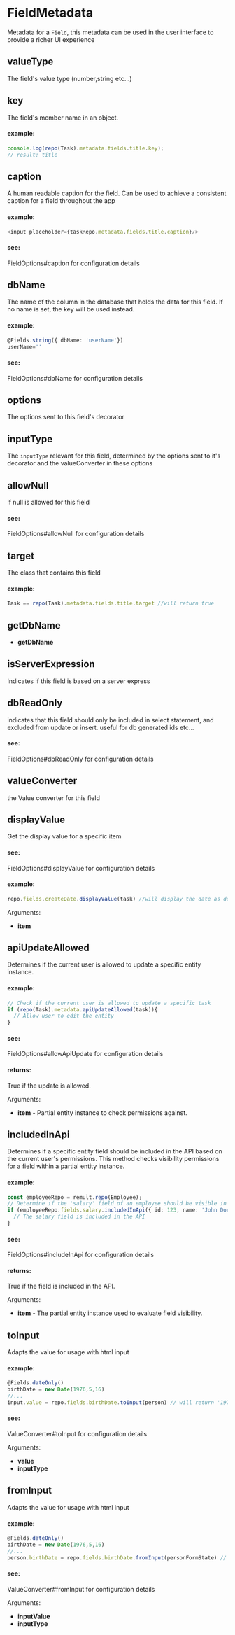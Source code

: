 # FieldMetadata
Metadata for a `Field`, this metadata can be used in the user interface to provide a richer UI experience
## valueType
The field's value type (number,string etc...)
## key
The field's member name in an object.


#### example:
```ts
console.log(repo(Task).metadata.fields.title.key);
// result: title
```
## caption
A human readable caption for the field. Can be used to achieve a consistent caption for a field throughout the app


#### example:
```ts
<input placeholder={taskRepo.metadata.fields.title.caption}/>
```


#### see:
FieldOptions#caption for configuration details
## dbName
The name of the column in the database that holds the data for this field. If no name is set, the key will be used instead.


#### example:
```ts
@Fields.string({ dbName: 'userName'})
userName=''
```


#### see:
FieldOptions#dbName for configuration details
## options
The options sent to this field's decorator
## inputType
The `inputType` relevant for this field, determined by the options sent to it's decorator and the valueConverter in these options
## allowNull
if null is allowed for this field


#### see:
FieldOptions#allowNull for configuration details
## target
The class that contains this field


#### example:
```ts
Task == repo(Task).metadata.fields.title.target //will return true
```
## getDbName
* **getDbName**
## isServerExpression
Indicates if this field is based on a server express
## dbReadOnly
indicates that this field should only be included in select statement, and excluded from update or insert. useful for db generated ids etc...


#### see:
FieldOptions#dbReadOnly for configuration details
## valueConverter
the Value converter for this field
## displayValue
Get the display value for a specific item


#### see:
FieldOptions#displayValue for configuration details


#### example:
```ts
repo.fields.createDate.displayValue(task) //will display the date as defined in the `displayValue` option defined for it.
```

Arguments:
* **item**
## apiUpdateAllowed
Determines if the current user is allowed to update a specific entity instance.


#### example:
```ts
// Check if the current user is allowed to update a specific task
if (repo(Task).metadata.apiUpdateAllowed(task)){
  // Allow user to edit the entity
}
```


#### see:
FieldOptions#allowApiUpdate for configuration details


#### returns:
True if the update is allowed.

Arguments:
* **item** - Partial entity instance to check permissions against.
## includedInApi
Determines if a specific entity field should be included in the API based on the current user's permissions.
This method checks visibility permissions for a field within a partial entity instance.


#### example:
```ts
const employeeRepo = remult.repo(Employee);
// Determine if the 'salary' field of an employee should be visible in the API for the current user
if (employeeRepo.fields.salary.includedInApi({ id: 123, name: 'John Doe' })) {
  // The salary field is included in the API
}
```


#### see:
FieldOptions#includeInApi for configuration details


#### returns:
True if the field is included in the API.

Arguments:
* **item** - The partial entity instance used to evaluate field visibility.
## toInput
Adapts the value for usage with html input


#### example:
```ts
@Fields.dateOnly()
birthDate = new Date(1976,5,16)
//...
input.value = repo.fields.birthDate.toInput(person) // will return '1976-06-16'
```


#### see:
ValueConverter#toInput for configuration details

Arguments:
* **value**
* **inputType**
## fromInput
Adapts the value for usage with html input


#### example:
```ts
@Fields.dateOnly()
birthDate = new Date(1976,5,16)
//...
person.birthDate = repo.fields.birthDate.fromInput(personFormState) // will return Date
```


#### see:
ValueConverter#fromInput for configuration details

Arguments:
* **inputValue**
* **inputType**
